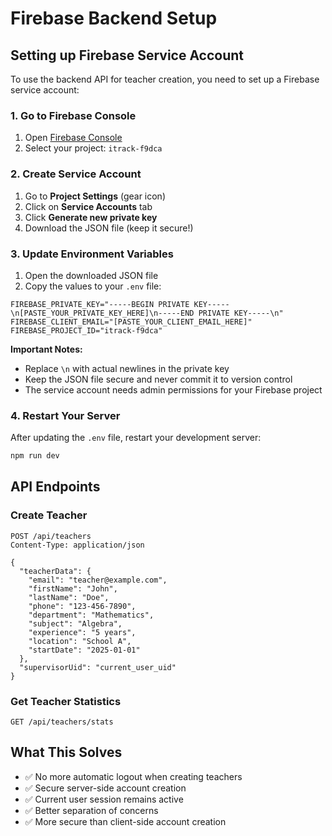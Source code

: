 # Firebase Backend Setup

## Setting up Firebase Service Account

To use the backend API for teacher creation, you need to set up a Firebase service account:

### 1. Go to Firebase Console
1. Open [Firebase Console](https://console.firebase.google.com/)
2. Select your project: `itrack-f9dca`

### 2. Create Service Account
1. Go to **Project Settings** (gear icon)
2. Click on **Service Accounts** tab
3. Click **Generate new private key**
4. Download the JSON file (keep it secure!)

### 3. Update Environment Variables
1. Open the downloaded JSON file
2. Copy the values to your `.env` file:

```env
FIREBASE_PRIVATE_KEY="-----BEGIN PRIVATE KEY-----\n[PASTE_YOUR_PRIVATE_KEY_HERE]\n-----END PRIVATE KEY-----\n"
FIREBASE_CLIENT_EMAIL="[PASTE_YOUR_CLIENT_EMAIL_HERE]"
FIREBASE_PROJECT_ID="itrack-f9dca"
```

**Important Notes:**
- Replace `\n` with actual newlines in the private key
- Keep the JSON file secure and never commit it to version control
- The service account needs admin permissions for your Firebase project

### 4. Restart Your Server
After updating the `.env` file, restart your development server:

```bash
npm run dev
```

## API Endpoints

### Create Teacher
```
POST /api/teachers
Content-Type: application/json

{
  "teacherData": {
    "email": "teacher@example.com",
    "firstName": "John",
    "lastName": "Doe",
    "phone": "123-456-7890",
    "department": "Mathematics",
    "subject": "Algebra",
    "experience": "5 years",
    "location": "School A",
    "startDate": "2025-01-01"
  },
  "supervisorUid": "current_user_uid"
}
```

### Get Teacher Statistics
```
GET /api/teachers/stats
```

## What This Solves

- ✅ No more automatic logout when creating teachers
- ✅ Secure server-side account creation
- ✅ Current user session remains active
- ✅ Better separation of concerns
- ✅ More secure than client-side account creation
